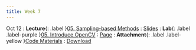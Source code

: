 ```yaml
---
title: Week 7
---
```


Oct 12
: **Lecture**{: .label }[05. Sampling-based Methods](#)
  : [Slides](https://rpai-lab.github.io/EE211/assets/slides/lecture/EE211-24Fall-Lecture5.pdf)
: **Lab**{: .label .label-purple }[05. Introduce OpenCV](#) 
  : [Page](https://rpai-lab.github.io/EE211/assets/lab/week7/week7-page)
: **Attachment**{: .label .label-yellow }[Code Materials](#)
  : [Download](https://raw.githubusercontent.com/RPAI-Lab/EE211/refs/heads/24fall/assets/lab/week7/ee211-lab-week7-code-materials.zip)
